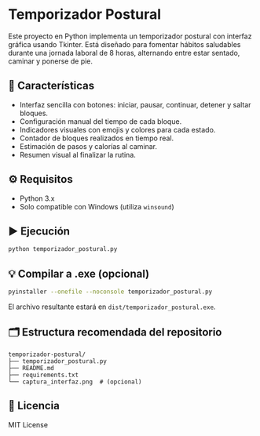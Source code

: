 # Temporizador Postural

Este proyecto en Python implementa un temporizador postural con interfaz gráfica usando Tkinter. Está diseñado para fomentar hábitos saludables durante una jornada laboral de 8 horas, alternando entre estar sentado, caminar y ponerse de pie.

## 🎯 Características
- Interfaz sencilla con botones: iniciar, pausar, continuar, detener y saltar bloques.
- Configuración manual del tiempo de cada bloque.
- Indicadores visuales con emojis y colores para cada estado.
- Contador de bloques realizados en tiempo real.
- Estimación de pasos y calorías al caminar.
- Resumen visual al finalizar la rutina.

## ⚙️ Requisitos
- Python 3.x
- Solo compatible con Windows (utiliza `winsound`)

## ▶️ Ejecución
```bash
python temporizador_postural.py
```

## 💡 Compilar a .exe (opcional)
```bash
pyinstaller --onefile --noconsole temporizador_postural.py
```

El archivo resultante estará en `dist/temporizador_postural.exe`.

## 🗂️ Estructura recomendada del repositorio
```
temporizador-postural/
├── temporizador_postural.py
├── README.md
├── requirements.txt
└── captura_interfaz.png  # (opcional)
```

## 📄 Licencia
MIT License
